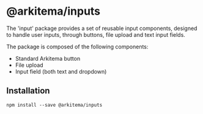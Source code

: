 # @arkitema/inputs
The 'input' package provides a set of reusable input components, designed to handle user inputs, through buttons, file upload and text input fields.

The package is composed of the following components:

- Standard Arkitema button
- File upload
- Input field (both text and dropdown)

## Installation

```
npm install --save @arkitema/inputs
```
